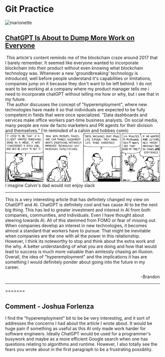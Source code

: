 

# Git Practice
![marionette](./article.avif)
## [ChatGPT Is About to Dump More Work on Everyone](https://www.theatlantic.com/technology/archive/2023/02/chatgpt-ai-detector-machine-learning-technology-bureaucracy/672927/)
&nbsp;This article's content reminds me of the blockchain craze around 2017 that I barely remember. It seemed like everyone wanted to incorporate blockchain into their product without even knowing what blockchain technology was. Whenever a new 'groundbreaking' technology is introduced, well before people understand it's capabilities or limitations, companies jump on it because they don't want to be left behind. I do not want to be working at a company where my product manager tells me i need to incorporate chatGPT without telling me how or why, but i see that in my future. 
<br>
&nbsp;The author discusses the concept of "hyperemployment", where new technologies have made it so that individuals are expected to be fully competent in fields that were once specialized. "Data dashboards and services make office workers part-time business analysts. On social media, many people are now de facto marketers and PR agents for their division and themselves." 
I'm reminded of a calvin and hobbes comic
![calvin and hobbes](./calvinAndHobbes.webp)
I imagine Calvin's dad would not enjoy slack


--- 

This is a very interesting article that has definitely changed my view on ChatGPT and AI. ChatGPT is definitely cool and has cause AI to be the next big thing. This has led to greater investment and interest in AI from both companies, communities, and individuals. Even I have thought about steering towards AI. All of this stemmed from FOMO or fear of missing out. When companies develop an interest in new technologies, it becomes almost a standard that workers have to pursue. That might be inevitable when companies are the one with all the power in this relationship. However, I think its noteworthy to stop and think about the extra work and the why. A better understanding of what you are doing and how that would lead to success is much more valuable than aimlessly chasing an illusion. Overall, the idea of "hyperemployment" and the implications it has are something I would definitely ponder about going into the future in my career.
<div align="right">-Brandon</div>

--- 

=======
## Comment - Joshua Forlenza
<p>I find the "hyperemployment" bit to be be very interesting, and it sort of addresses the concerns I had about the article I wrote about. It would be huge pain if something as useful as this AI only made work harder for software engineers. Ideally ChatGPT would be used for a programmer's busywork and maybe as a more efficient Google search when one has questions relating to algorithms and runtime. However, I also totally see the fears you wrote about in the first paragraph to be a frustrating possiblity.</p>

